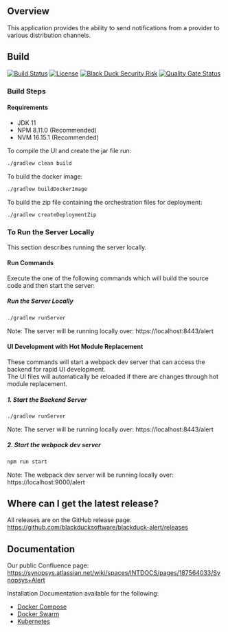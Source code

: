 ## Overview ##
<!-- The comments following wrap around the description string for parsing during the build. Do Not Remove -->
<!-- description-text-start -->
This application provides the ability to send notifications from a provider to various distribution channels.
<!-- description-text-end -->
## Build ##

[![Build Status](https://travis-ci.org/blackducksoftware/blackduck-alert.svg?branch=master)](https://travis-ci.org/blackducksoftware/blackduck-alert)
[![License](https://img.shields.io/badge/License-Apache%202.0-blue.svg)](https://opensource.org/licenses/Apache-2.0)
[![Black Duck Security Risk](https://copilot.blackducksoftware.com/github/repos/blackducksoftware/blackduck-alert/branches/master/badge-risk.svg)](https://copilot.blackducksoftware.com/github/repos/blackducksoftware/blackduck-alert/branches/master)
[![Quality Gate Status](https://sonarcloud.io/api/project_badges/measure?project=com.synopsys.integration%3Ablackduck-alert&metric=alert_status)](https://sonarcloud.io/dashboard?id=com.synopsys.integration%3Ablackduck-alert)
### Build Steps ###
#### Requirements ####
 - JDK 11
 - NPM 8.11.0 (Recommended)
 - NVM 16.15.1 (Recommended)

To compile the UI and create the jar file run:


```bash
./gradlew clean build
```
To build the docker image:

```bash
./gradlew buildDockerImage
```
To build the zip file containing the orchestration files for deployment:

```bash
./gradlew createDeploymentZip
```

### To Run the Server Locally ### 
This section describes running the server locally.

#### Run Commands ####
Execute the one of the following commands which will build the source code and then start the server:

##### Run the Server Locally #####
```bash
./gradlew runServer
```
Note: The server will be running locally over: https://localhost:8443/alert

#### UI Development with Hot Module Replacement
These commands will start a webpack dev server that can access the backend for rapid UI development.  
The UI files will automatically be reloaded if there are changes through hot module replacement.

##### 1. Start the Backend Server #####
```bash
./gradlew runServer
```
Note: The server will be running locally over: https://localhost:8443/alert

##### 2. Start the webpack dev server #####
```bash
npm run start
```
Note: The webpack dev server will be running locally over: https://localhost:9000/alert 

## Where can I get the latest release? ##
<!-- The comments following wrap around the project url string for parsing during the build. Do Not Remove -->
<!-- project-url-text-start -->
All releases are on the GitHub release page. https://github.com/blackducksoftware/blackduck-alert/releases
<!-- project-url-text-end -->

## Documentation ##
Our public Confluence page: https://synopsys.atlassian.net/wiki/spaces/INTDOCS/pages/187564033/Synopsys+Alert

Installation Documentation available for the following:
 - [Docker Compose](https://github.com/blackducksoftware/blackduck-alert/blob/master/deployment/docker-compose/README.md) 
 - [Docker Swarm](https://github.com/blackducksoftware/blackduck-alert/blob/master/deployment/docker-swarm/README.md)
 - [Kubernetes](https://synopsys.atlassian.net/wiki/spaces/BDLM/pages/153583626/Synopsys+Alert+Installation+Guide+for+Synopsys+Operator)

